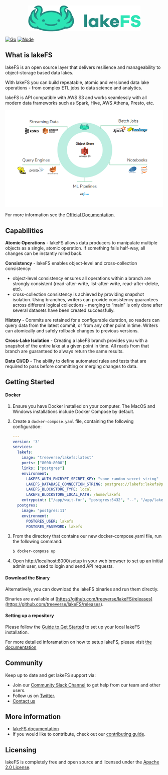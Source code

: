 <p align="center">
  <img src="logo_large.png"/>
</p>

[![Go](https://github.com/treeverse/lakeFS/workflows/Go/badge.svg)](https://github.com/treeverse/lakeFS/actions?query=workflow%3AGo+branch%3Amaster)
[![Node](https://github.com/treeverse/lakeFS/workflows/Node/badge.svg)](https://github.com/treeverse/lakeFS/actions?query=workflow%3ANode+branch%3Amaster)

## What is lakeFS

lakeFS is an open source layer that delivers resilience and manageability to object-storage based data lakes.

With lakeFS you can build repeatable, atomic and versioned data lake operations - from complex ETL jobs to data science and analytics.

lakeFS is API compatible with AWS S3 and works seamlessly with all modern data frameworks such as Spark, Hive, AWS Athena, Presto, etc.


<p align="center">
  <img src="docs/assets/img/wrapper.png"/>
</p>

For more information see the [Official Documentation](https://docs.lakefs.io).

## Capabilities

**Atomic Operations** - lakeFS allows data producers to manipulate multiple objects as a single, atomic operation. If something fails half-way, all changes can be instantly rolled back.

**Consistency** - lakeFS enables object-level and cross-collection consistency:
  - object-level consistency ensures all operations within a branch are strongly consistent (read-after-write, list-after-write, read-after-delete, etc).
  - cross-collection consistency is achieved by providing snapshot isolation. Using branches, writers can provide consistency guarantees across different logical   collections - merging to “main” is only done after several datasets have been created successfully.

**History** - Commits are retained for a configurable duration, so readers can query data from the latest commit, or from any other point in time. Writers can atomically and safely rollback changes to previous versions.

**Cross-Lake Isolation** - Creating a lakeFS branch provides you with a snapshot of the entire lake at a given point in time.
All reads from that branch are    guaranteed to always return the same results.

**Data CI/CD** - The ability to define automated rules and tests that are required to pass before committing or merging changes to data.


## Getting Started

#### Docker

1. Ensure you have Docker installed on your computer. The MacOS and Windows installations include Docker Compose by default.

2. Create a `docker-compose.yaml` file, containing the following configuration:
    ```yaml
    ---
    version: '3'
    services:
      lakefs:
        image: "treeverse/lakefs:latest"
        ports: ["8000:8000"]
        links: ["postgres"]
        environment:
          LAKEFS_AUTH_ENCRYPT_SECRET_KEY: "some random secret string"
          LAKEFS_DATABASE_CONNECTION_STRING: postgres://lakefs:lakefs@postgres/postgres?sslmode=disable
          LAKEFS_BLOCKSTORE_TYPE: local
          LAKEFS_BLOCKSTORE_LOCAL_PATH: /home/lakefs
        entrypoint: ["/app/wait-for", "postgres:5432", "--", "/app/lakefs", "run"]
      postgres:
        image: "postgres:11"
        environment:
          POSTGRES_USER: lakefs
          POSTGRES_PASSWORD: lakefs
    ```

3. From the directory that contains our new docker-compose.yaml file, run the following command:

   ```bash
   $ docker-compose up
   ```

4. Open [http://localhost:8000/setup](http://localhost:8000/setup) in your web browser to set up an initial admin user, used to login and send API requests.

#### Download the Binary

Alternatively, you can download the lakeFS binaries and run them directly.

Binaries are available at [https://github.com/treeverse/lakeFS/releases](https://github.com/treeverse/lakeFS/releases).


#### Setting up a repository

Please follow the [Guide to Get Started](https://docs.lakefs.io/quickstart.html#setting-up-a-repository) to set up your local lakeFS installation.

For more detailed inforamation on how to setup lakeFS, please visit [the documentation](https://docs.lakefs.io)

## Community

Keep up to date and get lakeFS support via:

- Join our [Community Slack Channel](https://join.slack.com/t/lakefs/shared_invite/zt-g86mkroy-186GzaxR4xOar1i1Us0bzw) to get help from our team and other users.
- Follow us on [Twitter](https://twitter.com/lakeFS).
- [Contact us](https://lakefs.io/contact-us/)

## More information

- [lakeFS documentation](https://docs.lakefs.io)
- If you would like to contribute, check out our [contributing guide](https://docs.lakefs.io/contributing).

## Licensing

lakeFS is completely free and open source and licensed under the [Apache 2.0 License](https://www.apache.org/licenses/LICENSE-2.0).

